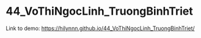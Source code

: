 # 44_VoThiNgocLinh_TruongBinhTriet
Link to demo: https://hilynnn.github.io/44_VoThiNgocLinh_TruongBinhTriet/
